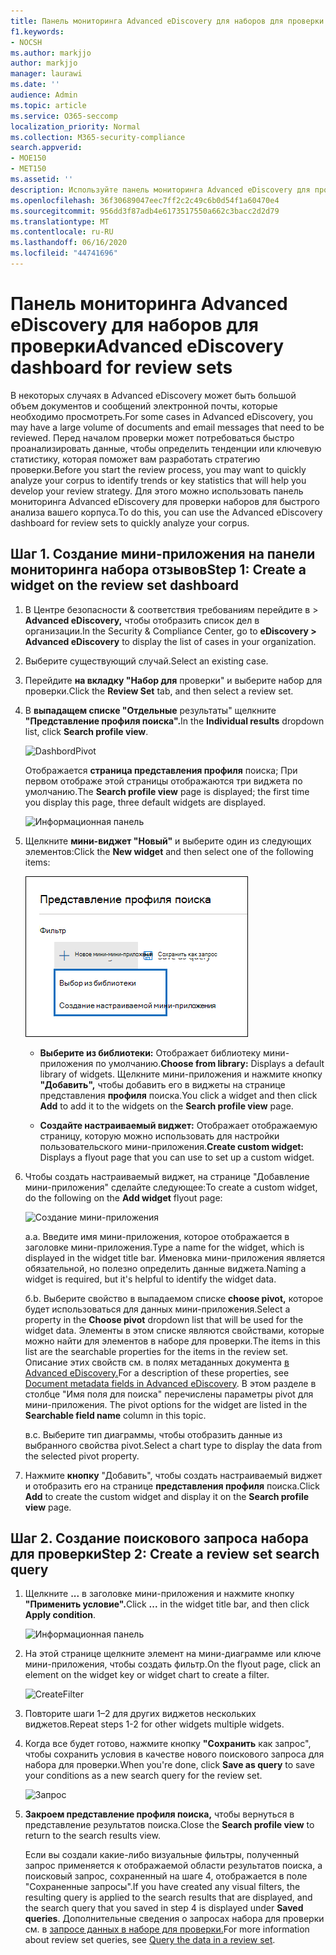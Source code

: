 ```yaml
---
title: Панель мониторинга Advanced eDiscovery для наборов для проверки
f1.keywords:
- NOCSH
ms.author: markjjo
author: markjjo
manager: laurawi
ms.date: ''
audience: Admin
ms.topic: article
ms.service: O365-seccomp
localization_priority: Normal
ms.collection: M365-security-compliance
search.appverid:
- MOE150
- MET150
ms.assetid: ''
description: Используйте панель мониторинга Advanced eDiscovery для проверки наборов, чтобы быстро проанализировать данные, чтобы определить тенденции или ключевую статистику, которая поможет вам разработать стратегию проверки.
ms.openlocfilehash: 36f30689047eec7ff2c2c49c6b0d54f1a60470e4
ms.sourcegitcommit: 956dd3f87adb4e6173517550a662c3bacc2d2d79
ms.translationtype: MT
ms.contentlocale: ru-RU
ms.lasthandoff: 06/16/2020
ms.locfileid: "44741696"
---
```

# <a name="advanced-ediscovery-dashboard-for-review-sets"></a><span data-ttu-id="89b6a-103">Панель мониторинга Advanced eDiscovery для наборов для проверки</span><span class="sxs-lookup"><span data-stu-id="89b6a-103">Advanced eDiscovery dashboard for review sets</span></span>

<span data-ttu-id="89b6a-104">В некоторых случаях в Advanced eDiscovery может быть большой объем документов и сообщений электронной почты, которые необходимо просмотреть.</span><span class="sxs-lookup"><span data-stu-id="89b6a-104">For some cases in Advanced eDiscovery, you may have a large volume of documents and email messages that need to be reviewed.</span></span> <span data-ttu-id="89b6a-105">Перед началом проверки может потребоваться быстро проанализировать данные, чтобы определить тенденции или ключевую статистику, которая поможет вам разработать стратегию проверки.</span><span class="sxs-lookup"><span data-stu-id="89b6a-105">Before you start the review process, you may want to quickly analyze your corpus to identify trends or key statistics that will help you develop your review strategy.</span></span> <span data-ttu-id="89b6a-106">Для этого можно использовать панель мониторинга Advanced eDiscovery для проверки наборов для быстрого анализа вашего корпуса.</span><span class="sxs-lookup"><span data-stu-id="89b6a-106">To do this, you can use the Advanced eDiscovery dashboard for review sets to quickly analyze your corpus.</span></span>

## <a name="step-1-create-a-widget-on-the-review-set-dashboard"></a><span data-ttu-id="89b6a-107">Шаг 1. Создание мини-приложения на панели мониторинга набора отзывов</span><span class="sxs-lookup"><span data-stu-id="89b6a-107">Step 1: Create a widget on the review set dashboard</span></span>

1. <span data-ttu-id="89b6a-108">В Центре безопасности & соответствия требованиям перейдите в > **Advanced eDiscovery,** чтобы отобразить список дел в организации.</span><span class="sxs-lookup"><span data-stu-id="89b6a-108">In the Security & Compliance Center, go to **eDiscovery > Advanced eDiscovery** to display the list of cases in your organization.</span></span>
  
2. <span data-ttu-id="89b6a-109">Выберите существующий случай.</span><span class="sxs-lookup"><span data-stu-id="89b6a-109">Select an existing case.</span></span>
  
3. <span data-ttu-id="89b6a-110">Перейдите **на вкладку "Набор для** проверки" и выберите набор для проверки.</span><span class="sxs-lookup"><span data-stu-id="89b6a-110">Click the **Review Set** tab, and then select a review set.</span></span>
  
4. <span data-ttu-id="89b6a-111">В **выпадащем списке "Отдельные** результаты" щелкните **"Представление профиля поиска".**</span><span class="sxs-lookup"><span data-stu-id="89b6a-111">In the **Individual results** dropdown list, click **Search profile view**.</span></span> 

   ![DashbordPivot](../media/dashboardpivot.png)

   <span data-ttu-id="89b6a-113">Отображается **страница представления профиля** поиска; При первом отображе этой страницы отображаются три виджета по умолчанию.</span><span class="sxs-lookup"><span data-stu-id="89b6a-113">The **Search profile view** page is displayed; the first time you display this page, three default widgets are displayed.</span></span>

   ![Информационная панель](../media/dashboardonly.png)
  
5. <span data-ttu-id="89b6a-115">Щелкните **мини-виджет "Новый"** и выберите один из следующих элементов:</span><span class="sxs-lookup"><span data-stu-id="89b6a-115">Click the **New  widget** and then select one of the following items:</span></span>

   ![Список новых виджетов](../media/NewWidgetDropdownBox.png)

   - <span data-ttu-id="89b6a-117">**Выберите из библиотеки:** Отображает библиотеку мини-приложения по умолчанию.</span><span class="sxs-lookup"><span data-stu-id="89b6a-117">**Choose from library:** Displays a default library of widgets.</span></span> <span data-ttu-id="89b6a-118">Щелкните мини-приложения и нажмите кнопку **"Добавить",** чтобы добавить его в виджеты на странице представления **профиля** поиска.</span><span class="sxs-lookup"><span data-stu-id="89b6a-118">You click a widget and then click **Add** to add it to the widgets on the **Search profile view** page.</span></span>
  
   - <span data-ttu-id="89b6a-119">**Создайте настраиваемый виджет:** Отображает отображаемую страницу, которую можно использовать для настройки пользовательского мини-приложения.</span><span class="sxs-lookup"><span data-stu-id="89b6a-119">**Create custom widget:** Displays a flyout page that you can use to set up a custom widget.</span></span> 

6. <span data-ttu-id="89b6a-120">Чтобы создать настраиваемый виджет,  на странице "Добавление мини-приложения" сделайте следующее:</span><span class="sxs-lookup"><span data-stu-id="89b6a-120">To create a custom widget, do the following on the **Add widget** flyout page:</span></span>

   ![Создание мини-приложения](../media/addwidget.png)

    <span data-ttu-id="89b6a-122">а.</span><span class="sxs-lookup"><span data-stu-id="89b6a-122">a.</span></span> <span data-ttu-id="89b6a-123">Введите имя мини-приложения, которое отображается в заголовке мини-приложения.</span><span class="sxs-lookup"><span data-stu-id="89b6a-123">Type a name for the widget, which is displayed in the widget title bar.</span></span> <span data-ttu-id="89b6a-124">Именовка мини-приложения является обязательной, но полезно определить данные виджета.</span><span class="sxs-lookup"><span data-stu-id="89b6a-124">Naming a widget is required, but it's helpful to identify the widget data.</span></span>

    <span data-ttu-id="89b6a-125">б.</span><span class="sxs-lookup"><span data-stu-id="89b6a-125">b.</span></span> <span data-ttu-id="89b6a-126">Выберите свойство в выпадаемом списке **choose pivot,** которое будет использоваться для данных мини-приложения.</span><span class="sxs-lookup"><span data-stu-id="89b6a-126">Select a property in the **Choose pivot** dropdown list that will be used for the widget data.</span></span> <span data-ttu-id="89b6a-127">Элементы в этом списке являются свойствами, которые можно найти для элементов в наборе для проверки.</span><span class="sxs-lookup"><span data-stu-id="89b6a-127">The items in this list are the searchable properties for the items in the review set.</span></span> <span data-ttu-id="89b6a-128">Описание этих свойств см. в полях метаданных документа [в Advanced eDiscovery.](document-metadata-fields-in-Advanced-eDiscovery.md)</span><span class="sxs-lookup"><span data-stu-id="89b6a-128">For a description of these properties, see [Document metadata fields in Advanced eDiscovery](document-metadata-fields-in-Advanced-eDiscovery.md).</span></span> <span data-ttu-id="89b6a-129">В этом разделе в столбце "Имя поля для поиска" перечислены параметры pivot для мини-приложения. </span><span class="sxs-lookup"><span data-stu-id="89b6a-129">The pivot options for the widget are listed in the **Searchable field name** column in this topic.</span></span>

    <span data-ttu-id="89b6a-130">в.</span><span class="sxs-lookup"><span data-stu-id="89b6a-130">c.</span></span> <span data-ttu-id="89b6a-131">Выберите тип диаграммы, чтобы отобразить данные из выбранного свойства pivot.</span><span class="sxs-lookup"><span data-stu-id="89b6a-131">Select a chart type to display the data from the selected pivot property.</span></span>

  6. <span data-ttu-id="89b6a-132">Нажмите **кнопку** "Добавить", чтобы создать настраиваемый виджет и отобразить его на странице **представления профиля** поиска.</span><span class="sxs-lookup"><span data-stu-id="89b6a-132">Click **Add** to create the custom widget and display it on the **Search profile view** page.</span></span>

## <a name="step-2-create-a-review-set-search-query"></a><span data-ttu-id="89b6a-133">Шаг 2. Создание поискового запроса набора для проверки</span><span class="sxs-lookup"><span data-stu-id="89b6a-133">Step 2: Create a review set search query</span></span>

1. <span data-ttu-id="89b6a-134">Щелкните **...** в заголовке мини-приложения и нажмите кнопку **"Применить условие".**</span><span class="sxs-lookup"><span data-stu-id="89b6a-134">Click **...** in the widget title bar, and then click **Apply condition**.</span></span>

   ![Информационная панель](../media/searchprofilehome.png)

2. <span data-ttu-id="89b6a-136">На этой странице щелкните элемент на мини-диаграмме или ключе мини-приложения, чтобы создать фильтр.</span><span class="sxs-lookup"><span data-stu-id="89b6a-136">On the flyout page, click an element on the widget key or widget chart to create a filter.</span></span>

   ![CreateFilter](../media/applyconditionfilter.png)

3. <span data-ttu-id="89b6a-138">Повторите шаги 1–2 для других виджетов нескольких виджетов.</span><span class="sxs-lookup"><span data-stu-id="89b6a-138">Repeat steps 1-2 for other widgets multiple widgets.</span></span> 

4. <span data-ttu-id="89b6a-139">Когда все будет готово, нажмите кнопку **"Сохранить** как запрос", чтобы сохранить условия в качестве нового поискового запроса для набора для проверки.</span><span class="sxs-lookup"><span data-stu-id="89b6a-139">When you're done, click **Save as query** to save your conditions as a new search query for the review set.</span></span>

   ![Запрос](../media/savequery.png)

5. <span data-ttu-id="89b6a-141">**Закроем представление профиля поиска,** чтобы вернуться в представление результатов поиска.</span><span class="sxs-lookup"><span data-stu-id="89b6a-141">Close the **Search profile view** to return to the search results view.</span></span>

   <span data-ttu-id="89b6a-142">Если вы создали какие-либо визуальные фильтры, полученный запрос применяется к отображаемой области результатов поиска, а поисковый запрос, сохраненный на шаге 4, отображается в поле "Сохраненные запросы".</span><span class="sxs-lookup"><span data-stu-id="89b6a-142">If you have created any visual filters, the resulting query is applied to the search results that are displayed, and the search query that you saved in step 4 is displayed under **Saved queries**.</span></span> <span data-ttu-id="89b6a-143">Дополнительные сведения о запросах набора для проверки см. в [запросе данных в наборе для проверки.](review-set-search.md)</span><span class="sxs-lookup"><span data-stu-id="89b6a-143">For more information about review set queries, see [Query the data in a review set](review-set-search.md).</span></span>
